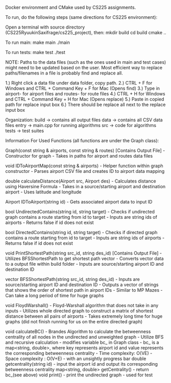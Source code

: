 Docker environment and CMake used by CS225 assignments.

To run, do the following steps (same directions for CS225 environment):

Open a terminal with source directory (CS225RyuukinSaxifrage/cs225_project), then: 
mkdir build
cd build
cmake ..

To run main:
make main 
./main

To run tests:
make test
./test

NOTE: Paths to the data files (such as the ones used in main and test cases) might need to be updated based on the user.
Most efficient way to replace paths/filenames in a file is probably find and replace all.

1.) Right click a data file under data folder, copy path.
2.) CTRL + F for Windows and CTRL + Command Key + F for Mac (Opens find)
3.) Type in airport- for airport files and routes- for route files
4.) CTRL + H for Windows and CTRL + Command Key + H for Mac (Opens replace)
5.) Paste in copied path for replace input box
6.) There should be replace all next to the replace input box

Organization:
build -> contains all output files 
data -> contains all CSV data files
entry -> main.cpp for running algorithms
src -> code for algorithms
tests -> test suites

Information For Used Functions (all functions are under the Graph class):

Graph(const string & airports, const string & routes) [Contains Output File]
    - Constructor for graph
    - Takes in paths for airport and routes data files

void IDToAirportMap(const string & airports)
    - Helper function within graph constructor
    - Parses airport CSV file and creates ID to airport data mapping

double calculateDistance(Airport src, Airport des) 
    - Calculates distance using Haversine Formula
    - Takes in a source/starting airport and destination airport
    - Uses latitude and longitude

Airport IDToAirport(string id)
    - Gets associated airport data to input ID

bool UndirectedContains(string id, string target)
    - Checks if undirected graph contains a route starting from id to target
    - Inputs are string ids of airports
    - Returns false if id does not exist

bool DirectedContains(string id, string target)
    - Checks if directed graph contains a route starting from id to target
    - Inputs are string ids of airports
    - Returns false if id does not exist

void PrintShortestPath(string src_id, string des_id) [Contains Output File]
    - Utilizes BFSShortestPath to get shortest path vector
    - Converts vector data to a output file within build folder
    - Inputs are source/starting airport ID and destination ID
    
vector<string> BFSShortestPath(string src_id, string des_id)
    - Inputs are source/starting airport ID and destination ID
    - Outputs a vector of strings that shows the order of shortest path in airport IDs
    - Similar to MP Mazes
    - Can take a long period of time for huge graphs

void FloydWarshall()
    - Floyd-Warshall algorithm that does not take in any inputs
    - Utilizes whole directed graph to construct a matrix of shortest distance between all pairs of airports
    - Takes extremely long time for huge graphs (did not finish running for us on the entire directed graph)

void calculateBC()
    - Brandes Algorithm to calculate the betweenness centrality of all nodes in the undirected and unweighted graph
    - Utilize BFS and recursive calculation
    - modifies variable bc_ in Graph class
    - bc_ is a map<string, double>, where key represents airport id and value represents the corresponding betweenness centrality
    - Time complexity: O(VE)
    - Space complexity : O(V+E)
    - with an unsightly progress bar
double getcentrality(string id)
    - input the airport id and output its corresponding betweenness centrality
map<string, double> getCentrality()
    - return bc_(see above)
void print()
    - print the undirected graph
    - used for test

